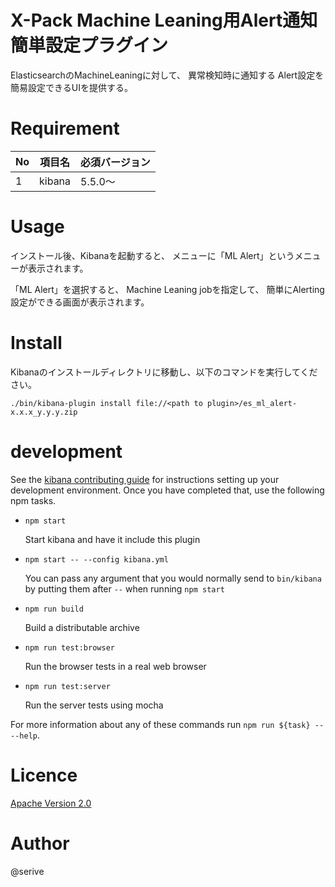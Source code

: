 X-Pack Machine Leaning用Alert通知簡単設定プラグイン
====

ElasticsearchのMachineLeaningに対して、
異常検知時に通知する
Alert設定を簡易設定できるUIを提供する。

# Requirement

|No  |項目名  |必須バージョン |
|---|---|---|
|1|kibana|5.5.0～|

# Usage

インストール後、Kibanaを起動すると、
メニューに「ML Alert」というメニューが表示されます。

「ML Alert」を選択すると、
Machine Leaning jobを指定して、
簡単にAlerting設定ができる画面が表示されます。

# Install

Kibanaのインストールディレクトリに移動し、以下のコマンドを実行してください。

```
./bin/kibana-plugin install file://<path to plugin>/es_ml_alert-x.x.x_y.y.y.zip
```

# development

See the [kibana contributing guide](https://github.com/elastic/kibana/blob/master/CONTRIBUTING.md) for instructions setting up your development environment. Once you have completed that, use the following npm tasks.

  - `npm start`

    Start kibana and have it include this plugin

  - `npm start -- --config kibana.yml`

    You can pass any argument that you would normally send to `bin/kibana` by putting them after `--` when running `npm start`

  - `npm run build`

    Build a distributable archive

  - `npm run test:browser`

    Run the browser tests in a real web browser

  - `npm run test:server`

    Run the server tests using mocha

For more information about any of these commands run `npm run ${task} -- --help`.

# Licence

[Apache Version 2.0](https://github.com/serive/es-ml-alert/blob/master/LICENSE)

# Author
@serive